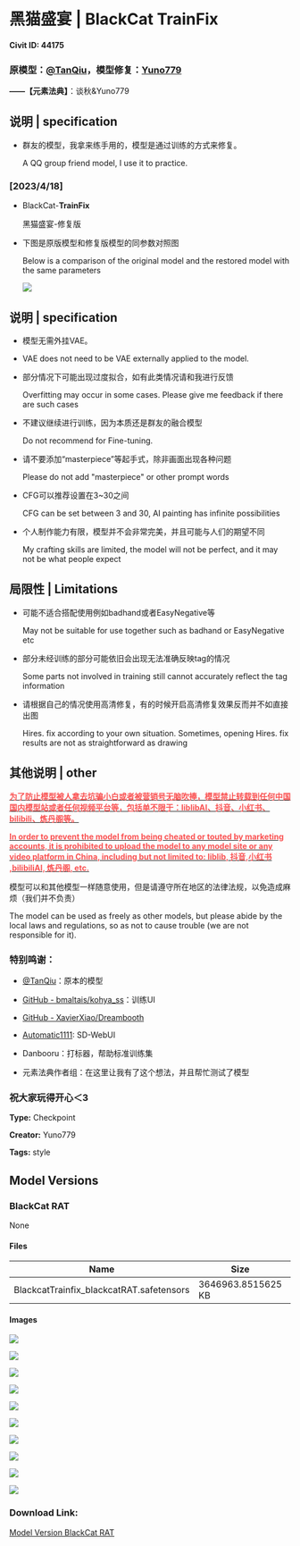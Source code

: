# 黑猫盛宴 | BlackCat TrainFix

#### Civit ID: 44175

<h3 id="heading-57"><strong>原模型：</strong><a target="_blank" rel="ugc" href="https://civitai.com/user/TanQiu"><span data-type="mention" class="mantine-1yiar0p" data-id="mention:79125" data-label="TanQiu">@TanQiu</span></a>，模型修复：<a target="_blank" rel="ugc" href="https://civitai.com/user/Yuno779">Yuno779</a></h3><p><strong>——【元素法典】</strong>：谈秋&amp;Yuno779</p><h2 id="heading-58">说明 | specification</h2><ul><li><p>群友的模型，我拿来练手用的，模型是通过训练的方式来修复。</p><p>A QQ group friend model, I use it to practice.</p></li></ul><h3 id="heading-59">[2023/4/18]</h3><ul><li><p>BlackCat-<strong>TrainFix</strong></p><p>黑猫盛宴-修复版</p></li><li><p>下图是原版模型和修复版模型的同参数对照图</p><p>Below is a comparison of the original model and the restored model with the same parameters</p><p><img src="https://imagecache.civitai.com/xG1nkqKTMzGDvpLrqFT7WA/4de808d0-c726-4c1c-3b49-efe62fa73900/width=525/4de808d0-c726-4c1c-3b49-efe62fa73900.jpeg" /></p></li></ul><h2 id="heading-60">说明 | specification</h2><ul><li><p>模型无需外挂VAE。</p></li><li><p>VAE does not need to be VAE externally applied to the model.</p></li><li><p>部分情况下可能出现过度拟合，如有此类情况请和我进行反馈</p><p>Overfitting may occur in some cases. Please give me feedback if there are such cases</p></li><li><p>不建议继续进行训练，因为本质还是群友的融合模型</p><p>Do not recommend for Fine-tuning.</p></li><li><p>请不要添加“masterpiece”等起手式，除非画面出现各种问题</p><p>Please do not add "masterpiece" or other prompt words</p></li><li><p>CFG可以推荐设置在3~30之间</p><p>CFG can be set between 3 and 30, AI painting has infinite possibilities</p></li><li><p>个人制作能力有限，模型并不会非常完美，并且可能与人们的期望不同</p><p>My crafting skills are limited, the model will not be perfect, and it may not be what people expect</p></li></ul><h2 id="heading-61">局限性 | Limitations</h2><ul><li><p>可能不适合搭配使用例如badhand或者EasyNegative等</p><p>May not be suitable for use together such as badhand or EasyNegative etc</p></li><li><p>部分未经训练的部分可能依旧会出现无法准确反映tag的情况</p><p>Some parts not involved in training still cannot accurately reflect the tag information</p></li><li><p>请根据自己的情况使用高清修复，有的时候开启高清修复效果反而并不如直接出图</p><p>Hires. fix according to your own situation. Sometimes, opening Hires. fix results are not as straightforward as drawing</p></li></ul><h2 id="heading-62">其他说明 | other</h2><p><strong><u><span style="color:#fa5252">为了防止模型被人拿去坑骗小白或者被营销号无脑吹捧，模型禁止转载到任何中国国内模型站或者任何视频平台等，包括单不限于：liblibAI、抖音、小红书、bilibili、炼丹阁等。</span></u></strong></p><p><strong><u><span style="color:#fa5252">In order to prevent the model from being cheated or touted by marketing accounts, it is prohibited to upload the model to any model site or any video platform in China, including but not limited to: liblib, 抖音,小红书 ,bilibiliAI, 炼丹阁, etc.</span></u></strong></p><p>模型可以和其他模型一样随意使用，但是请遵守所在地区的法律法规，以免造成麻烦（我们并不负责）</p><p>The model can be used as freely as other models, but please abide by the local laws and regulations, so as not to cause trouble (we are not responsible for it).</p><h3 id="heading-63">特别鸣谢：</h3><ul><li><p><a target="_blank" rel="ugc" href="https://civitai.com/user/TanQiu"><span data-type="mention" class="mantine-1yiar0p" data-id="mention:79125" data-label="TanQiu">@TanQiu</span></a>：原本的模型</p></li><li><p><a target="_blank" rel="ugc" href="https://github.com/bmaltais/kohya_ss">GitHub - bmaltais/kohya_ss</a>：训练UI</p></li><li><p><a target="_blank" rel="ugc" href="https://github.com/XavierXiao/Dreambooth-Stable-Diffusion">GitHub - XavierXiao/Dreambooth</a></p></li><li><p><a target="_blank" rel="ugc" href="https://github.com/AUTOMATIC1111/">Automatic1111</a>: SD-WebUI</p></li><li><p>Danbooru：打标器，帮助标准训练集</p></li><li><p>元素法典作者组：在这里让我有了这个想法，并且帮忙测试了模型</p></li></ul><h3 id="heading-64">祝大家玩得开心＜3</h3>

**Type:** Checkpoint

**Creator:** Yuno779

**Tags:** style

## Model Versions

### BlackCat RAT

None

#### Files

| Name | Size | Type | Format | Download Url | AutoV1 | AutoV2 | SHA256 | CRC32 | BLAKE3 |
| --- | --- | --- | --- | --- | --- | --- | --- | --- | --- |
| BlackcatTrainfix_blackcatRAT.safetensors | 3646963.8515625 KB | Model | SafeTensor | https://civitai.com/api/download/models/48907 | 288F22ED | D46FF5F791 | D46FF5F7914F54DA0B55F955A1A290477CF311A0549E8AB9E75DA00FEF442496 | F27DD30C | 50E015700593FEC51FCEF4D837435C7DA61448FCC17926B0D085600531A47E6F |

#### Images

<p><img src="https://image.civitai.com/xG1nkqKTMzGDvpLrqFT7WA/37550be1-d78c-440a-4bad-01e9ab0ee000/width=450/525438.jpeg" /></p>

<p><img src="https://image.civitai.com/xG1nkqKTMzGDvpLrqFT7WA/c4dada11-22ac-4604-196b-c18e7255e900/width=450/525407.jpeg" /></p>

<p><img src="https://image.civitai.com/xG1nkqKTMzGDvpLrqFT7WA/dd668205-4767-461e-e454-599297dcc300/width=450/533643.jpeg" /></p>

<p><img src="https://image.civitai.com/xG1nkqKTMzGDvpLrqFT7WA/09be344c-e1f0-47d6-f090-c9b0eff5fb00/width=450/525348.jpeg" /></p>

<p><img src="https://image.civitai.com/xG1nkqKTMzGDvpLrqFT7WA/9c14b208-5850-4630-7dec-5eeec209d800/width=450/525436.jpeg" /></p>

<p><img src="https://image.civitai.com/xG1nkqKTMzGDvpLrqFT7WA/23b6a0b6-71a5-4022-1fa9-3b0d4f29e100/width=450/574205.jpeg" /></p>

<p><img src="https://image.civitai.com/xG1nkqKTMzGDvpLrqFT7WA/74e37c87-55d7-4276-6c29-4f6044221b00/width=450/574218.jpeg" /></p>

<p><img src="https://image.civitai.com/xG1nkqKTMzGDvpLrqFT7WA/f15be035-13a7-482e-367f-1a1d11742a00/width=450/574216.jpeg" /></p>

<p><img src="https://image.civitai.com/xG1nkqKTMzGDvpLrqFT7WA/f3c8b905-0cba-4639-0499-a31bd9b8e100/width=450/574212.jpeg" /></p>

<p><img src="https://image.civitai.com/xG1nkqKTMzGDvpLrqFT7WA/cf73b38c-68b7-45dc-a78e-b980e5e46900/width=450/574213.jpeg" /></p>

### Download Link:

[Model Version BlackCat RAT](https://civitai.com/api/download/models/48907)

